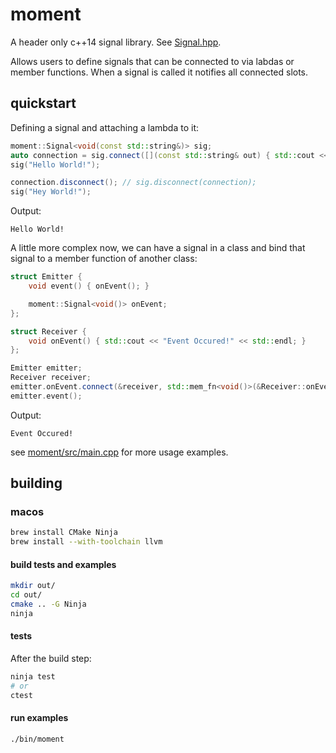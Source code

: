 # moment

A header only c++14 signal library. See [Signal.hpp](moment/include/moment/Signal.hpp).

Allows users to define signals that can be connected to via labdas or member functions. When a signal is called it notifies all connected slots.

## quickstart

Defining a signal and attaching a lambda to it:

```cpp
moment::Signal<void(const std::string&)> sig;
auto connection = sig.connect([](const std::string& out) { std::cout << out << std::endl; });
sig("Hello World!");

connection.disconnect(); // sig.disconnect(connection);
sig("Hey World!");
```

Output:

    Hello World!

A little more complex now, we can have a signal in a class and bind that signal to a member function of another class:

```cpp
struct Emitter {
    void event() { onEvent(); }

    moment::Signal<void()> onEvent;
};

struct Receiver {
    void onEvent() { std::cout << "Event Occured!" << std::endl; }
};

Emitter emitter;
Receiver receiver;
emitter.onEvent.connect(&receiver, std::mem_fn<void()>(&Receiver::onEvent));
emitter.event();
```

Output:

    Event Occured!

see [moment/src/main.cpp](moment/src/main.cpp) for more usage examples.

## building

### macos

```sh
brew install CMake Ninja
brew install --with-toolchain llvm
```

#### build tests and examples

```sh
mkdir out/
cd out/
cmake .. -G Ninja
ninja
```

#### tests

After the build step:

```sh
ninja test
# or
ctest
```

#### run examples

```sh
./bin/moment
```

